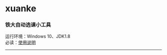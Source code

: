 # xuanke  
### 铁大自动选课小工具
运行环境：Windows 10、JDK1.8  
必读：[使用说明](http://www.tunan.work:8090/archives/xuanke)  

---

